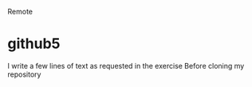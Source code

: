 Remote
# github5

I write a few lines of text as requested in the exercise
Before cloning my repository
